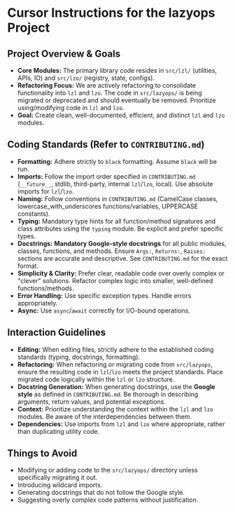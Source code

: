 # Cursor Instructions for the lazyops Project

## Project Overview & Goals

*   **Core Modules:** The primary library code resides in `src/lzl/` (utilities, APIs, IO) and `src/lzo/` (registry, state, configs).
*   **Refactoring Focus:** We are actively refactoring to consolidate functionality into `lzl` and `lzo`. The code in `src/lazyops/` is being migrated or deprecated and should eventually be removed. Prioritize using/modifying code in `lzl` and `lzo`.
*   **Goal:** Create clean, well-documented, efficient, and distinct `lzl` and `lzo` modules.

## Coding Standards (Refer to `CONTRIBUTING.md`)

*   **Formatting:** Adhere strictly to `black` formatting. Assume `black` will be run.
*   **Imports:** Follow the import order specified in `CONTRIBUTING.md` (`__future__`, stdlib, third-party, internal `lzl`/`lzo`, local). Use absolute imports for `lzl`/`lzo`.
*   **Naming:** Follow conventions in `CONTRIBUTING.md` (CamelCase classes, lowercase_with_underscores functions/variables, UPPERCASE constants).
*   **Typing:** Mandatory type hints for all function/method signatures and class attributes using the `typing` module. Be explicit and prefer specific types.
*   **Docstrings:** **Mandatory Google-style docstrings** for all public modules, classes, functions, and methods. Ensure `Args:`, `Returns:`, `Raises:` sections are accurate and descriptive. See `CONTRIBUTING.md` for the exact format.
*   **Simplicity & Clarity:** Prefer clear, readable code over overly complex or "clever" solutions. Refactor complex logic into smaller, well-defined functions/methods.
*   **Error Handling:** Use specific exception types. Handle errors appropriately.
*   **Async:** Use `async`/`await` correctly for I/O-bound operations.

## Interaction Guidelines

*   **Editing:** When editing files, strictly adhere to the established coding standards (typing, docstrings, formatting).
*   **Refactoring:** When refactoring or migrating code from `src/lazyops`, ensure the resulting code in `lzl`/`lzo` meets the project standards. Place migrated code logically within the `lzl` or `lzo` structure.
*   **Docstring Generation:** When generating docstrings, use the **Google style** as defined in `CONTRIBUTING.md`. Be thorough in describing arguments, return values, and potential exceptions.
*   **Context:** Prioritize understanding the context within the `lzl` and `lzo` modules. Be aware of the interdependencies between them.
*   **Dependencies:** Use imports from `lzl` and `lzo` where appropriate, rather than duplicating utility code.

## Things to Avoid

*   Modifying or adding code to the `src/lazyops/` directory unless specifically migrating it out.
*   Introducing wildcard imports.
*   Generating docstrings that do not follow the Google style.
*   Suggesting overly complex code patterns without justification. 